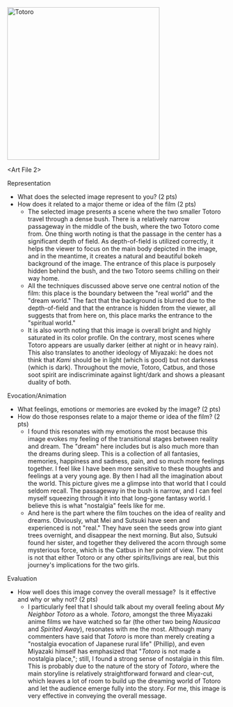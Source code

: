<img src="Totoro.jpeg" alt=Totoro width="350"/>

<Art File 2\>

Representation
-   What does the selected image represent to you? (2 pts)
-   How does it related to a major theme or idea of the film (2 pts)
	- The selected image presents a scene where the two smaller Totoro travel through a dense bush. There is a relatively narrow passageway in the middle of the bush, where the two Totoro come from. One thing worth noting is that the passage in the center has a significant depth of field. As depth-of-field is utilized correctly, it helps the viewer to focus on the main body depicted in the image, and in the meantime, it creates a natural and beautiful bokeh background of the image. The entrance of this place is purposely hidden behind the bush, and the two Totoro seems chilling on their way home.
	- All the techniques discussed above serve one central notion of the film: this place is the boundary between the "real world" and the "dream world." The fact that the background is blurred due to the depth-of-field and that the entrance is hidden from the viewer, all suggests that from here on, this place marks the entrance to the "spiritual world."
	- It is also worth noting that this image is overall bright and highly saturated in its color profile. On the contrary, most scenes where Totoro appears are usually darker (either at night or in heavy rain). This also translates to another ideology of Miyazaki: he does not think that *Kami* should be in light (which is good) but not darkness (which is dark). Throughout the movie, Totoro, Catbus, and those soot spirit are indiscriminate against light/dark and shows a pleasant duality of both.

Evocation/Animation
-   What feelings, emotions or memories are evoked by the image? (2 pts)
-   How do those responses relate to a major theme or idea of the film? (2 pts)
	- I found this resonates with my emotions the most because this image evokes my feeling of the transitional stages between reality and dream. The "dream" here includes but is also much more than the dreams during sleep. This is a collection of all fantasies, memories, happiness and sadness, pain, and so much more feelings together. I feel like I have been more sensitive to these thoughts and feelings at a very young age. By then I had all the imagination about the world. This picture gives me a glimpse into that world that I could seldom recall. The passageway in the bush is narrow, and I can feel myself squeezing through it into that long-gone fantasy world. I believe this is what "nostalgia" feels like for me.
	- And here is the part where the film touches on the idea of reality and dreams. Obviously, what Mei and Sutsuki have seen and experienced is not "real." They have seen the seeds grow into giant trees overnight, and disappear the next morning. But also, Sutsuki found her sister, and together they delivered the acorn through some mysterious force, which is the Catbus in her point of view. The point is not that either Totoro or any other spirits/livings are real, but this journey's implications for the two girls.

Evaluation
-   How well does this image convey the overall message?  Is it effective and why or why not? (2 pts)
	- I particularly feel that I should talk about my overall feeling about *My Neighbor Totoro* as a whole. *Totoro*, amongst the three Miyazaki anime films we have watched so far (the other two being *Nausicaa* and *Spirited Away*), resonates with me the most. Although many commenters have said that *Totoro* is more than merely creating a "nostalgia evocation of Japanese rural life" (Phillip), and even Miyazaki himself has emphasized that "*Totoro* is not made a nostalgia place,"; still, I found a strong sense of nostalgia in this film. This is probably due to the nature of the story of *Totoro*, where the main storyline is relatively straightforward forward and clear-cut, which leaves a lot of room to build up the dreaming world of Totoro and let the audience emerge fully into the story. For me, this image is very effective in conveying the overall message.